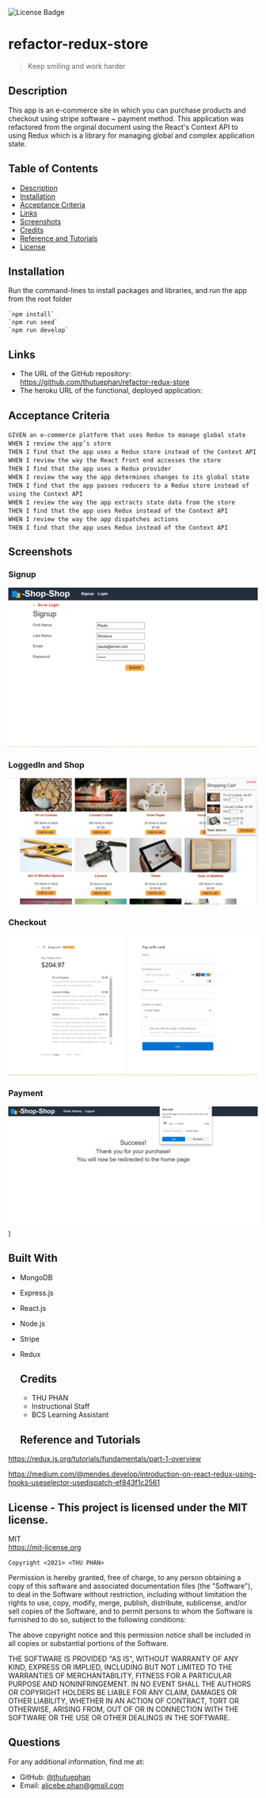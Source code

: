 ![License Badge](https://img.shields.io/badge/license-MIT-green.svg)
# refactor-redux-store
  > Keep smiling and work harder
  
  ## Description
This app is an e-commerce site in which you can purchase products and checkout using stripe software ~ payment method. This application was refactored from the orginal document using the React's Context API to using Redux  which is a library for managing global and complex application state.

  ## Table of Contents
  - [Description](#)
  - [Installation](#installation)
  - [Acceptance Criteria](#acceptance)
  - [Links](#links)
  - [Screenshots](#screenshots)
  - [Credits](#credits)
  - [Reference and Tutorials](#referenceandtutorials)
  - [License](#license)

  ## Installation
   Run the command-lines to install packages and libraries,  and run the app from the root folder
   
    `npm install` 
    `npm run seed`
    `npm run develop`

  ## Links
  * The URL of the GitHub repository: https://github.com/thutuephan/refactor-redux-store
  * The heroku URL of the functional, deployed application: 

  ## Acceptance Criteria
    
    
`GIVEN an e-commerce platform that uses Redux to manage global state` <br/>
`WHEN I review the app’s store` <br/>
`THEN I find that the app uses a Redux store instead of the Context API` <br/>
`WHEN I review the way the React front end accesses the store` <br/>
`THEN I find that the app uses a Redux provider` <br/>
`WHEN I review the way the app determines changes to its global state` <br/>
`THEN I find that the app passes reducers to a Redux store instead of using the Context API` <br/>
`WHEN I review the way the app extracts state data from the store`<br/>
`THEN I find that the app uses Redux instead of the Context API`<br/>
`WHEN I review the way the app dispatches actions`<br/>
`THEN I find that the app uses Redux instead of the Context API`<br/>


  ## Screenshots
  ### Signup
  ![signup](https://github.com/thutuephan/refactor-redux-store/blob/main/client/src/assets/signup.png)
  ### LoggedIn and Shop
  ![login-and-shop](https://github.com/thutuephan/refactor-redux-store/blob/main/client/src/assets/loggedin-and-shop.png)
  ### Checkout
  ![checkout](https://github.com/thutuephan/refactor-redux-store/blob/main/client/src/assets/checkout.png)
  ### Payment
  ![pay](https://github.com/thutuephan/refactor-redux-store/blob/main/client/src/assets/payment.png))
  
  
  ## Built With
* MongoDB
* Express.js
* React.js
* Node.js
* Stripe
* Redux

  ## Credits
  * THU PHAN  
  * Instructional Staff
  * BCS Learning Assistant
  
  
  ## Reference and Tutorials

https://redux.js.org/tutorials/fundamentals/part-1-overview

https://medium.com/@mendes.develop/introduction-on-react-redux-using-hooks-useselector-usedispatch-ef843f1c2561

  ## License - This project is licensed under the MIT license.
  MIT
  <br>
  https://mit-license.org
  
    Copyright <2021> <THU PHAN>

Permission is hereby granted, free of charge, to any person obtaining a copy of this software and associated documentation files (the "Software"), to deal in the Software without restriction, including without limitation the rights to use, copy, modify, merge, publish, distribute, sublicense, and/or sell copies of the Software, and to permit persons to whom the Software is furnished to do so, subject to the following conditions:

The above copyright notice and this permission notice shall be included in all copies or substantial portions of the Software.

THE SOFTWARE IS PROVIDED "AS IS", WITHOUT WARRANTY OF ANY KIND, EXPRESS OR IMPLIED, INCLUDING BUT NOT LIMITED TO THE WARRANTIES OF MERCHANTABILITY, FITNESS FOR A PARTICULAR PURPOSE AND NONINFRINGEMENT. IN NO EVENT SHALL THE AUTHORS OR COPYRIGHT HOLDERS BE LIABLE FOR ANY CLAIM, DAMAGES OR OTHER LIABILITY, WHETHER IN AN ACTION OF CONTRACT, TORT OR OTHERWISE, ARISING FROM, OUT OF OR IN CONNECTION WITH THE SOFTWARE OR THE USE OR OTHER DEALINGS IN THE SOFTWARE.

  
  
  ## Questions
  For any additional information, find me at:
  <br>
  * GitHub: [@thutuephan](https://github.com/thutuephan)
  * Email: [alicebe.phan@gmail.com](mailto:alicebe.phan@gmail.com)
